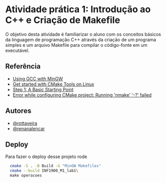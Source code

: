 
# Atividade prática 1: Introdução ao C++ e Criação de Makefile

O objetivo desta atividade é familiarizar o aluno com os conceitos básicos da linguagem de programação C++ através
da criação de um programa simples e um arquivo Makefile para compilar o código-fonte em um executável.

## Referência

- [Using GCC with MinGW](https://code.visualstudio.com/docs/cpp/config-mingw)
- [Get started with CMake Tools on Linux](https://code.visualstudio.com/docs/cpp/cmake-linux)
- [Step 1: A Basic Starting Point](https://cmake.org/cmake/help/latest/guide/tutorial/A%20Basic%20Starting%20Point.html#)
- [Error while configuring CMake project: Running 'nmake' '-?' failed](https://stackoverflow.com/questions/69338088/error-while-configuring-cmake-project-running-nmake-failed)
## Autores
- [@rottaveira](https://www.github.com/rottaveira)
- [@renanalencar](https://www.github.com/renanalencar)


## Deploy

Para fazer o deploy desse projeto rode

```bash
  cmake -S . -B Build -G "MinGW Makefiles"
  cmake --build INF1900_M1_lab1\
  make operacoes
```

